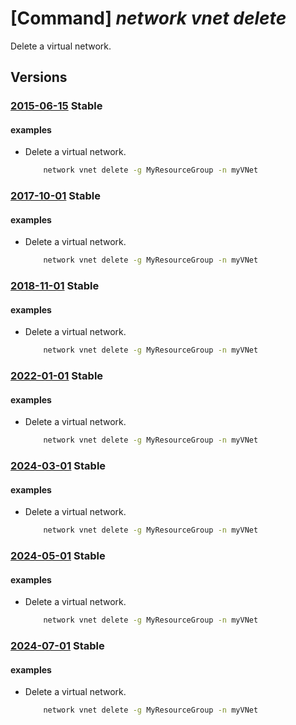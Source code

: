 # [Command] _network vnet delete_

Delete a virtual network.

## Versions

### [2015-06-15](/Resources/mgmt-plane/L3N1YnNjcmlwdGlvbnMve30vcmVzb3VyY2Vncm91cHMve30vcHJvdmlkZXJzL21pY3Jvc29mdC5uZXR3b3JrL3ZpcnR1YWxuZXR3b3Jrcy97fQ==/2015-06-15.xml) **Stable**

<!-- mgmt-plane /subscriptions/{}/resourcegroups/{}/providers/microsoft.network/virtualnetworks/{} 2015-06-15 -->

#### examples

- Delete a virtual network.
    ```bash
        network vnet delete -g MyResourceGroup -n myVNet
    ```

### [2017-10-01](/Resources/mgmt-plane/L3N1YnNjcmlwdGlvbnMve30vcmVzb3VyY2Vncm91cHMve30vcHJvdmlkZXJzL21pY3Jvc29mdC5uZXR3b3JrL3ZpcnR1YWxuZXR3b3Jrcy97fQ==/2017-10-01.xml) **Stable**

<!-- mgmt-plane /subscriptions/{}/resourcegroups/{}/providers/microsoft.network/virtualnetworks/{} 2017-10-01 -->

#### examples

- Delete a virtual network.
    ```bash
        network vnet delete -g MyResourceGroup -n myVNet
    ```

### [2018-11-01](/Resources/mgmt-plane/L3N1YnNjcmlwdGlvbnMve30vcmVzb3VyY2Vncm91cHMve30vcHJvdmlkZXJzL21pY3Jvc29mdC5uZXR3b3JrL3ZpcnR1YWxuZXR3b3Jrcy97fQ==/2018-11-01.xml) **Stable**

<!-- mgmt-plane /subscriptions/{}/resourcegroups/{}/providers/microsoft.network/virtualnetworks/{} 2018-11-01 -->

#### examples

- Delete a virtual network.
    ```bash
        network vnet delete -g MyResourceGroup -n myVNet
    ```

### [2022-01-01](/Resources/mgmt-plane/L3N1YnNjcmlwdGlvbnMve30vcmVzb3VyY2Vncm91cHMve30vcHJvdmlkZXJzL21pY3Jvc29mdC5uZXR3b3JrL3ZpcnR1YWxuZXR3b3Jrcy97fQ==/2022-01-01.xml) **Stable**

<!-- mgmt-plane /subscriptions/{}/resourcegroups/{}/providers/microsoft.network/virtualnetworks/{} 2022-01-01 -->

#### examples

- Delete a virtual network.
    ```bash
        network vnet delete -g MyResourceGroup -n myVNet
    ```

### [2024-03-01](/Resources/mgmt-plane/L3N1YnNjcmlwdGlvbnMve30vcmVzb3VyY2Vncm91cHMve30vcHJvdmlkZXJzL21pY3Jvc29mdC5uZXR3b3JrL3ZpcnR1YWxuZXR3b3Jrcy97fQ==/2024-03-01.xml) **Stable**

<!-- mgmt-plane /subscriptions/{}/resourcegroups/{}/providers/microsoft.network/virtualnetworks/{} 2024-03-01 -->

#### examples

- Delete a virtual network.
    ```bash
        network vnet delete -g MyResourceGroup -n myVNet
    ```

### [2024-05-01](/Resources/mgmt-plane/L3N1YnNjcmlwdGlvbnMve30vcmVzb3VyY2Vncm91cHMve30vcHJvdmlkZXJzL21pY3Jvc29mdC5uZXR3b3JrL3ZpcnR1YWxuZXR3b3Jrcy97fQ==/2024-05-01.xml) **Stable**

<!-- mgmt-plane /subscriptions/{}/resourcegroups/{}/providers/microsoft.network/virtualnetworks/{} 2024-05-01 -->

#### examples

- Delete a virtual network.
    ```bash
        network vnet delete -g MyResourceGroup -n myVNet
    ```

### [2024-07-01](/Resources/mgmt-plane/L3N1YnNjcmlwdGlvbnMve30vcmVzb3VyY2Vncm91cHMve30vcHJvdmlkZXJzL21pY3Jvc29mdC5uZXR3b3JrL3ZpcnR1YWxuZXR3b3Jrcy97fQ==/2024-07-01.xml) **Stable**

<!-- mgmt-plane /subscriptions/{}/resourcegroups/{}/providers/microsoft.network/virtualnetworks/{} 2024-07-01 -->

#### examples

- Delete a virtual network.
    ```bash
        network vnet delete -g MyResourceGroup -n myVNet
    ```
